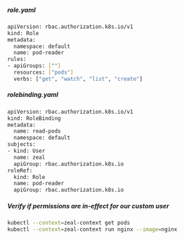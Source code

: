 ##### role.yaml

```sh
apiVersion: rbac.authorization.k8s.io/v1
kind: Role
metadata:
  namespace: default
  name: pod-reader
rules:
- apiGroups: [""]
  resources: ["pods"]
  verbs: ["get", "watch", "list", "create"]
```

##### rolebinding.yaml
```sh
apiVersion: rbac.authorization.k8s.io/v1
kind: RoleBinding
metadata:
  name: read-pods
  namespace: default
subjects:
- kind: User
  name: zeal
  apiGroup: rbac.authorization.k8s.io
roleRef:
  kind: Role
  name: pod-reader
  apiGroup: rbac.authorization.k8s.io
```

##### Verify if permissions are in-effect for our custom user
```sh
kubectl --context=zeal-context get pods
kubectl --context=zeal-context run nginx --image=nginx
```
